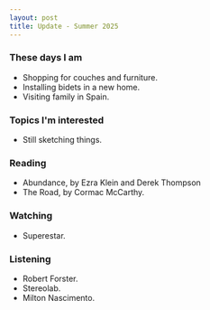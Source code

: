 ```yaml
---
layout: post
title: Update - Summer 2025
---
```


### These days I am

- Shopping for couches and furniture.
- Installing bidets in a new home.
- Visiting family in Spain.

### Topics I'm interested

- Still sketching things.

### Reading

- Abundance, by Ezra Klein and Derek Thompson
- The Road, by Cormac McCarthy.

### Watching

- Superestar.

### Listening

- Robert Forster.
- Stereolab.
- Milton Nascimento.
